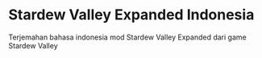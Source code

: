 # Stardew Valley Expanded Indonesia
Terjemahan bahasa indonesia mod Stardew Valley Expanded dari game Stardew Valley
